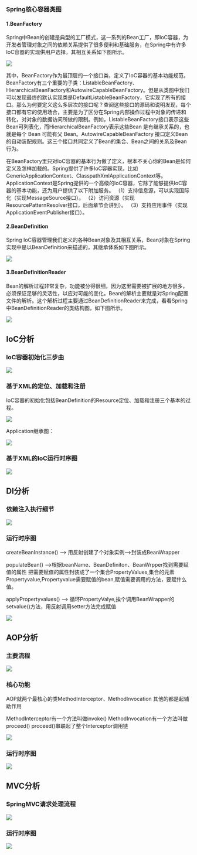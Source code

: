 ### Spring核心容器类图

#### 1.BeanFactory
Spring中Bean的创建是典型的工厂模式，这一系列的Bean工厂，即IoC容器，为开发者管理对象之间的依赖关系提供了很多便利和基础服务，在Spring中有许多IoC容器的实现供用户选择，其相互关系如下图所示。

![](../youdaonote-images/Pasted%20image%2020230629162050.png)

其中，BeanFactory作为最顶层的一个接口类，定义了IoC容器的基本功能规范，BeanFactory有三个重要的子类：ListableBeanFactory、HierarchicalBeanFactory和AutowireCapableBeanFactory。但是从类图中我们可以发现最终的默认实现类是DefaultListableBeanFactory，它实现了所有的接口。那么为何要定义这么多层次的接口呢？查阅这些接口的源码和说明发现，每个接口都有它的使用场合，主要是为了区分在Spring内部操作过程中对象的传递和转化，对对象的数据访问所做的限制。例如，ListableBeanFactory接口表示这些Bean可列表化，而HierarchicalBeanFactory表示这些Bean 是有继承关系的，也就是每个 Bean 可能有父 Bean。AutowireCapableBeanFactory 接口定义Bean的自动装配规则。这三个接口共同定义了Bean的集合、Bean之间的关系及Bean行为。

在BeanFactory里只对IoC容器的基本行为做了定义，根本不关心你的Bean是如何定义及怎样加载的。Spring提供了许多IoC容器实现，比如GenericApplicationContext、ClasspathXmlApplicationContext等。
ApplicationContext是Spring提供的一个高级的IoC容器，它除了能够提供IoC容器的基本功能，还为用户提供了以下附加服务。
（1）支持信息源，可以实现国际化（实现MessageSource接口）。
（2）访问资源（实现ResourcePatternResolver接口，后面章节会讲到）。
（3）支持应用事件（实现ApplicationEventPublisher接口）。

#### 2.BeanDefinition
Spring IoC容器管理我们定义的各种Bean对象及其相互关系，Bean对象在Spring实现中是以BeanDefinition来描述的，其继承体系如下图所示。

![](../youdaonote-images/Pasted%20image%2020230629162446.png)

#### 3.BeanDefinitionReader
Bean的解析过程非常复杂，功能被分得很细，因为这里需要被扩展的地方很多，必须保证足够的灵活性，以应对可能的变化。Bean的解析主要就是对Spring配置文件的解析。这个解析过程主要通过BeanDefinitionReader来完成，看看Spring中BeanDefinitionReader的类结构图，如下图所示。

![](../youdaonote-images/Pasted%20image%2020230629162527.png)


## IoC分析

### IoC容器初始化三步曲

![](../youdaonote-images/Pasted%20image%2020230629140751.png)

### 基于XML的定位、加载和注册

IoC容器的初始化包括BeanDefinition的Resource定位、加载和注册三个基本的过程。

![](../youdaonote-images/Pasted%20image%2020230629140846.png)

Application继承图：

![](../youdaonote-images/Pasted%20image%2020230630112350.png)

### 基于XML的IoC运行时序图

![](../youdaonote-images/一步一步手绘Spring%20IoC运行时序图.jpg)

## DI分析

### 依赖注入执行细节

![](../youdaonote-images/Pasted%20image%2020230629165143.png)



### 运行时序图

createBeanInstance() --> 用反射创建了个对象实例-->封装成BeanWrapper

populateBean() -->根据beanName、BeanDefiniton、BeanWrpper找到需要赋值的属性
把需要赋值的属性封装成了一个集合PropertyValues,集合的元素Propertyvalue,Propertyvalue需要赋值的bean,赋值需要调用的方法，要赋什么值。

applyPropertyvalues() --> 循环PropertyValye,挨个调用BeanWrapper的setvalue()方法，用反射调用setter方法完成赋值

![](../youdaonote-images/一步一步手绘Spring%20DI运行时序图.png)


## AOP分析


### 主要流程

![](../youdaonote-images/Pasted%20image%2020230629201523.png)


### 核心功能

AOP就两个最核心的类MethodInterceptor、MethodInvocation
其他的都是起辅助作用

MethodInterceptor有一个方法叫做invoke()
MethodInvocation有一个方法叫做proceed()
proceed()串联起了整个Interceptor调用链

![](../youdaonote-images/Pasted%20image%2020230629225029.png)

### 运行时序图
![](../youdaonote-images/时序图.jpg)


## MVC分析

### SpringMVC请求处理流程

![](../youdaonote-images/Pasted%20image%2020230629225510.png)

### 运行时序图

![](../youdaonote-images/一步一步手绘Spring%20MVC%20运行时序图.png)